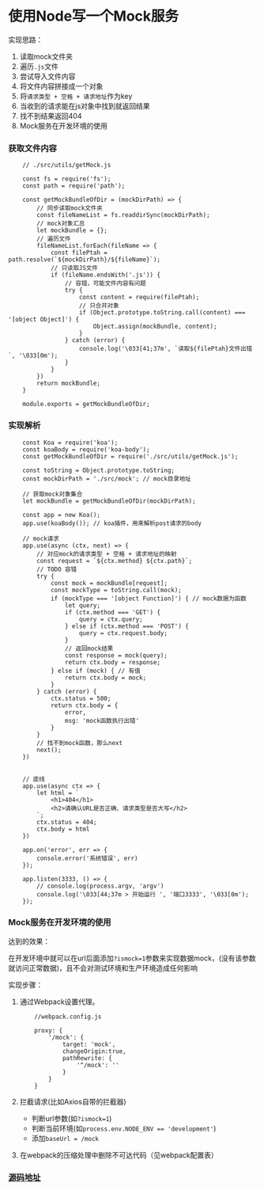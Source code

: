 # 使用Node写一个Mock服务

实现思路：
1. 读取mock文件夹
2. 遍历`.js`文件
3. 尝试导入文件内容
4. 将文件内容拼接成一个对象
5. 将`请求类型 + 空格 + 请求地址`作为key
6. 当收到的请求能在js对象中找到就返回结果
7. 找不到结果返回404
8. Mock服务在开发环境的使用

### 获取文件内容

```
    // ./src/utils/getMock.js

    const fs = require('fs');
    const path = require('path');

    const getMockBundleOfDir = (mockDirPath) => {
        // 同步读取mock文件夹 
        const fileNameList = fs.readdirSync(mockDirPath);
        // mock对象汇总
        let mockBundle = {};
        // 遍历文件
        fileNameList.forEach(fileName => {
            const filePtah = path.resolve(`${mockDirPath}/${fileName}`);
            // 只读取JS文件
            if (fileName.endsWith('.js')) {
                // 容错，可能文件内容有问题
                try {
                    const content = require(filePtah);
                    // 只合并对象
                    if (Object.prototype.toString.call(content) === '[object Object]') {
                        Object.assign(mockBundle, content);
                    }
                } catch (error) {
                    console.log('\033[41;37m', `读取${filePtah}文件出错`, '\033[0m');
                }
            }
        })
        return mockBundle;
    }

    module.exports = getMockBundleOfDir;
```

### 实现解析

```
    const Koa = require('koa');
    const koaBody = require('koa-body');
    const getMockBundleOfDir = require('./src/utils/getMock.js');

    const toString = Object.prototype.toString;
    const mockDirPath = './src/mock'; // mock目录地址

    // 获取mock对象集合
    let mockBundle = getMockBundleOfDir(mockDirPath);

    const app = new Koa();
    app.use(koaBody()); // koa插件，用来解析post请求的body

    // mock请求
    app.use(async (ctx, next) => {
        // 对应mock的请求类型 + 空格 + 请求地址的映射
        const request = `${ctx.method} ${ctx.path}`;
        // TODO 容错
        try {
            const mock = mockBundle[request];
            const mockType = toString.call(mock);
            if (mockType === '[object Function]') { // mock数据为函数
                let query;
                if (ctx.method === 'GET') {
                    query = ctx.query;
                } else if (ctx.method === 'POST') {
                    query = ctx.request.body;
                }
                // 返回mock结果
                const response = mock(query);
                return ctx.body = response;
            } else if (mock) { // 有值
                return ctx.body = mock;
            }
        } catch (error) {
            ctx.status = 500;
            return ctx.body = {
                error,
                msg: 'mock函数执行出错'
            }
        }
        // 找不到mock函数，那么next
        next();
    })


    // 底线
    app.use(async ctx => {
        let html = `
            <h1>404</h1>
            <h2>请确认URL是否正确、请求类型是否大写</h2>
        `;
        ctx.status = 404;
        ctx.body = html
    })

    app.on('error', err => {
        console.error('系统错误', err)
    });

    app.listen(3333, () => {
        // console.log(process.argv, 'argv')
        console.log('\033[44;37m > 开始运行 ', '端口3333', '\033[0m');
    });

```

### Mock服务在开发环境的使用


达到的效果：

在开发环境中就可以在url后面添加`?ismock=1`参数来实现数据mock，(没有该参数就访问正常数据)，且不会对测试环境和生产环境造成任何影响

实现步骤：

1. 通过Webpack设置代理。

    ```
        //webpack.config.js

        proxy: {
            '/mock': {
                target: 'mock',
                changeOrigin:true,
                pathRewrite: {
                    '^/mock': ''
                }
            }
        }
    ```

2. 拦截请求(比如Axios自带的拦截器)
   * 判断url参数(如`?ismock=1`)
   * 判断当前环境(如`process.env.NODE_ENV == 'development'`)
   * 添加`baseUrl = /mock`

3. 在webpack的压缩处理中删除不可达代码（见webpack配置表）


### [源码地址](https://github.com/zhongmeizhi/z-mock)